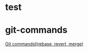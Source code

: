 # test
# git-commands
[Git commandsI(rebase, revert, merge)](https://dev.to/hssanbzlm/5-git-commands-you-should-know-1194)
